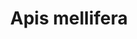 ---
title: Apis mellifera
layout: definition
brief: Scientific name of the Western honeybee.
see_also: 
  - title: Honey
    file: honey 
---